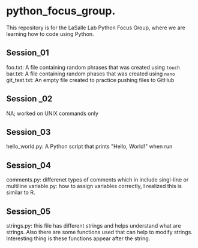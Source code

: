 # python_focus_group.
This repository is for the LaSalle Lab Python Focus Group, where we are learning how to code 
using Python.

## Session_01
foo.txt: A file containing random phrases that was created using `touch`
bar.txt: A file containing random phases that was created using `nano`
git_test.txt: An empty file created to practice pushing files to GitHub

## Session _02
NA; worked on UNIX commands only

## Session_03
hello_world.py: A Python script that prints "Hello, World!" when run

## Session_04
comments.py: differenet types of comments which in include singl-line or multiline
variable.py: how to assign variables correctly, I realized this is similar to R. 

## Session_05
strings.py: this file has different strings and helps 
understand what are strings. Also there are some functions 
used that can help to modify strings. Interesting thing is 
these functions appear after the string. 

